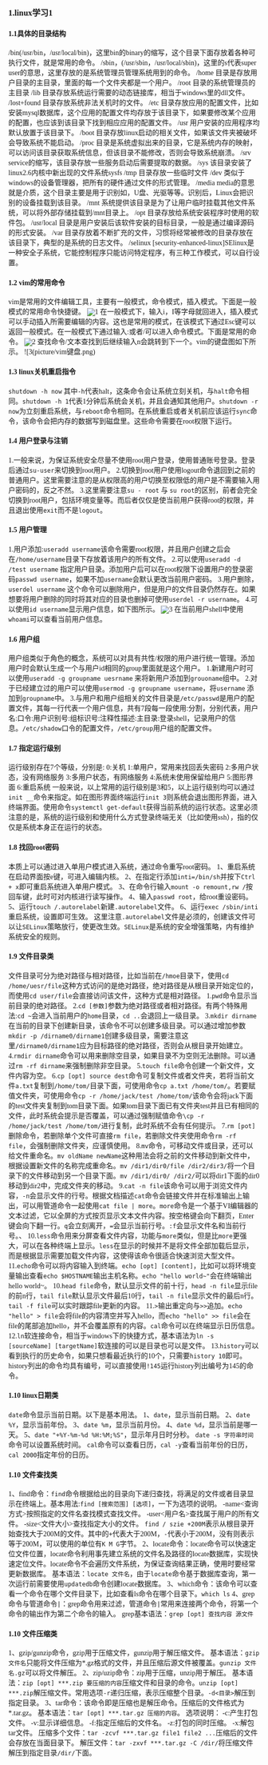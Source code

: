 <!--
 * @Author: dekangLee dekang579@gmail.com
 * @Date: 2024-04-23 19:39:12
 * @LastEditors: dekangLee dekang579@gmail.com
 * @LastEditTime: 2024-05-08 09:11:55
 * @FilePath: \OSlearning\linux学习1.md
 * @Description: 
 * 
 * Copyright (c) 2024 by  dekang579@gmail.com, All Rights Reserved. 
-->
### <font face="宋体" >1.linux学习1

#### 1.1具体的目录结构

/bin(/usr/bin，/usr/local/bin)，这里bin的binary的缩写，这个目录下面存放着各种可执行文件，就是常用的命令。
/sbin，(/usr/sbin，/usr/local/sbin)，这里的s代表super user的意思，这里存放的是系统管理员管理系统用到的命令。
/home 目录是存放用户目录的主目录，里面的每一个文件夹都是一个用户。
/root 目录的系统管理员的主目录
/lib 目录存放系统运行需要的动态链接库，相当于windows里的dll文件。
/lost+found 目录存放系统非法关机时的文件。
/etc 目录存放应用的配置文件，比如安装mysql数据库，这个应用的配置文件均存放于该目录下，如果要修改某个应用的配置，也应该到该目录下找到相应应用的配置文件。
/usr 用户安装的应用程序均默认放置于该目录下。
/boot 目录存放linux启动的相关文件，如果该文件夹被破坏会导致系统不能启动。
/proc 目录是系统虚拟出来的目录，它是系统内存的映射，可以访问该目录获取系统信息，但该目录不能修改，否则会导致系统崩溃。
/srv service的缩写，该目录存放一些服务启动后需要提取的数据。
/sys 该目录安装了linux2.6内核中新出现的文件系统sysfs
/tmp 目录存放一些临时文件
/dev 类似于windows的设备管理器，把所有的硬件通过文件的形式管理。
/media media的意思就是介质，这个目录主要是用于识别如，U盘、光驱等等。识别后，Linux会把识别的设备挂载到该目录。
/mnt 系统提供该目录是为了让用户临时挂载其他文件系统，可以将外部存储挂载到/mnt目录上。
/opt 目录存放给系统安装程序时使用的软件包。
/usr/local 目录是用户安装后该软件安装的目标目录，一般是通过编译源码的形式安装。
/var 目录存放着不断扩充的文件，习惯将经常被修改的目录存放在该目录下，典型的是系统的日志文件。
/selinux [security-enhanced-linux]SElinux是一种安全子系统，它能控制程序只能访问特定程序，有三种工作模式，可以自行设置。

#### 1.2 vim的常用命令

vim是常用的文件编辑工具，主要有一般模式，命令模式，插入模式。下面是一般模式的常用命令快捷键。
![1](picture/vim命令1.png)
在一般模式下，输入i，I等字母就回进入，插入模式可以手动插入所需要编辑的内容。这也是常用的模式，在该模式下通过Esc键可以返回一般模式。在一般模式下通过输入:或者/可以进入命令模式。下面是常用的命令。
![2](picture/vim命令2.png)
查找命令/文本查找到后继续输入n会跳转到下一个。vim的键盘图如下所示。
![3(picture/vim键盘.png)

#### 1.3 linux关机重启指令

`shutdown -h now` 其中`-h`代表halt，这条命令会让系统立刻关机，与`halt`命令相同。`shutdown -h 1`代表1分钟后系统会关机，并且会通知其他用户。`shutdown -r now`为立刻重启系统，与`reboot`命令相同。在系统重启或者关机前应该运行`sync`命令，该命令会把内存的数据写到磁盘里。这些命令需要在root权限下运行。

#### 1.4 用户登录与注销

1.一般来说，为保证系统安全尽量不使用root用户登录，使用普通账号登录。登录后通过`su-user`来切换到root用户。
2.切换到root用户使用logout命令退回到之前的普通用户。这里需要注意的是从权限高的用户切换至权限低的用户是不需要输入用户密码的，反之不然。
3.这里需要注意`su - root` 与 `su root`的区别，前者会完全切换到root用户，包括环境变量等。而后者仅仅是使当前用户获得root的权限，并且退出使用`exit`而不是`logout`。

#### 1.5 用户管理

1.用户添加:`useradd username`该命令需要root权限，并且用户创建之后会在`/home/username`目录下存放着该用户的所有文件。
2.可以使用`useradd -d /test username` 指定用户目录。添加用户后可以在root权限下设置用户的登录密码`passwd username`，如果不加`username`会默认更改当前用户密码。
3.用户删除，`userdel username` 这个命令可以删除用户，但是用户的文件目录仍然存在。如果想要将用户删除的同时将其对应的目录也删掉可使用`userdel -r username`。
4.可以使用`id username`显示用户信息，如下图所示。
![3](picture/id命令.png)
在当前用户shell中使用`whoami`可以查看当前用户信息。

#### 1.6 用户组

用户组类似于角色的概念，系统可以对具有共性/权限的用户进行统一管理。添加用户时会默认生成一个与用户id相同的group里面就是这个用户。
1.新建用户时可以使用`useradd -g groupname uesrname` 来将新用户添加到`grouoname`组中。
2.对于已经建立过的用户可以使用`usermod -g groupname username`，将`username` 添加到`groupname`中。
3.与用户和用户组相关的文件目录是`/etc/passwd`是用户的配置文件，其每一行代表一个用户信息，共有7段每一段使用:分割，分别代表，用户名:口令:用户识别号:组标识号:注释性描述:主目录:登录shell，记录用户的信息。`/etc/shadow`口令的配置文件，`/etc/group`用户组的配置文件。

#### 1.7 指定运行级别

运行级别存在7个等级，分别是:
0:关机
1:单用户，常用来找回丢失密码
2:多用户状态，没有网络服务
3:多用户状态，有网络服务
4:系统未使用保留给用户
5:图形界面
6:重启系统
一般来说，以上常用的运行级别是3和5，以上运行级别均可以通过`init __`命令来指定。如在图形界面终端运行`init 3`则系统会退出图形界面，进入终端界面。使用命令`systemctl get-default`获得当前系统的运行状态。这里必须注意的是，系统的运行级别和使用什么方式登录终端无关（比如使用ssh），指的仅仅是系统本身正在运行的状态。

#### 1.8 找回root密码

本质上可以通过进入单用户模式进入系统，通过命令重写root密码。
1、重启系统在启动界面按e键，可进入编辑内核。
2、在指定行添加`inti=/bin/sh`并按下`Ctrl + x`即可重启系统进入单用户模式。
3、在命令行输入`mount -o remount,rw /`按回车键，此时可对内核进行读写操作。
4、输入`passwd root`，给root重设密码。
5、运行`touch /.autorelabel`新建`.autorelabel`文件。
6、运行`exec /sbin/inti`重启系统，设置即可生效。
这里注意`.autorelabel`文件是必须的，创建该文件可以让`SELinux`策略放行，使更改生效。`SELinux`是系统的安全增强策略，内有维护系统安全的规则。

#### 1.9 文件目录类

文件目录可分为绝对路径与相对路径，比如当前在`/hmoe`目录下，使用`cd /home/uesr/file`这种方式访问的是绝对路径，绝对路径是从根目录开始定位的，而使用`cd user/file`会直接访问该文件，这种方式是相对路径。
1.`pwd`命令显示当前目录的绝对路径。
2.`cd [参数]`参数为绝对路径或者相对路径。有两个特殊用法:`cd ~`会进入当前用户的`home`目录，`cd ..`会退回上一级目录。
3.`mkdir dirname`在当前的目录下创建新目录，该命令不可以创建多级目录。可以通过增加参数`mkdir -p /dirname0/dirname1`创建多级目录，需要注意这里`/dirname0/dirname1`应为目标路径的绝对路径，否则会从根目录开始建立。
4.`rmdir dirname`命令可以用来删除空目录，如果目录不为空则无法删除。可以通过`rm -rf dirname`来强制删除非空目录。
5.`touch file`命令创建一个新文件，文件内容为空。
6.`cp [opt] source dest`命令可复制文件或者文件夹，若将当前文件`a.txt`复制到`/home/tom/`目录下面，可使用命令`cp a.txt /home/tom/`。若要赋值文件夹，可使用命令`cp -r /home/jack/test /home/tom/`该命令会将jack下面的test文件夹复制到tom目录下面。如果tom目录下面已有文件夹test并且已有相同的文件，此时系统会提示是否覆盖，可以通过强制赋值命令`\cp -r /home/jack/test /home/tom/`进行复制，此时系统不会有任何提示。
7.`rm [pot]`删除命令，若删除单个文件可直接`rm file`，若删除文件夹使用命令`rm -rf file`，会强制删除文件夹，应谨慎使用。
8.`mv`命令，可移动文件或目录，还可以给文件重命名。`mv oldName newName`这种用法会将之前的文件移动到新文件中，根据设置新文件的名称完成重命名。`mv /dir1/dir0/file /dir2/dir3/`将一个目录下的文件移动到另一个目录下面。`mv /dir1/dir0/ /dir2/`可以将dir1下面的dir0移动到dir2中，完成文件夹的移动。
9.`cat -n file`该命令可以用于浏览文件内容，`-n`会显示文件的行号。根据文档描述`cat`命令会链接文件并在标准输出上输出，可以用管道命令一起使用`cat file | more`。`more`命令是一个基于VI编辑器的文本过滤，它以全屏的方式按页显示文本文件内容。按空格键会向下翻页，Enter键会向下翻一行。`q`会立刻离开，`=`会显示当前行号。`:f`会显示文件名和当前行号。、
10.`less`命令用来分屏查看文件内容，功能与`more`类似，但是比`more`更强大，可以在各种终端上显示。`less`在显示的时候并不是将文件全部加载后显示，而是根据显示需要加载文件内容，这使得该命令很适合快速浏览大型文件。
11.`echo`命令可以将内容输入到终端。`echo [opt] [content]`，比如可以将环境变量输出查看`echo $HOSTNAME`输出主机名称。`echo "hello world~"`会在终端输出hello world~。
10.`head file`命令，默认显示文件的前十行，`head -n file`显示file的前n行，`tail file`默认显示文件最后10行，`tail -n file`显示文件的最后n行。`tail -f file`可以实时跟踪file更新的内容。
11.`>`输出重定向与`>>`追加。`echo "hello" > file`会将file的内容清空并写入hello，而`echo "hello" >> file`会在file的尾部追加hello，并不会覆盖原有的内容。`cal`命令可以在终端显示日历信息。
12.`ln`软连接命令，相当于windows下的快捷方式，基本语法为`ln -s [sourceName] [targetName]`软连接的可以是目录也可以是文件。
13.`history`可以看到执行的历史命令，如果只想看最近执行的10个，只需要`history 10`即可。history列出的命令均具有编号，可以直接使用`!145`运行history列出编号为145的命令。

#### 1.10 linux日期类

`date`命令显示当前日期。以下是基本用法。
1、`date`，显示当前日期。
2、`date %Y`，显示当前年份。
3、`date %m`，显示当前月份。
4、`date %d`，显示当前是哪一天。
5、`date "+%Y-%m-%d %H:%M;%S"`，显示年月日时分秒。
`date -s 字符串时间`命令可以设置系统时间。
`cal`命令可以查看日历，`cal -y`查看当前年份的日历，`cal 2000`指定年份的日历。

#### 1.10 文件查找类

1、find命令：`find`命令根据给出的目录向下递归查找，将满足的文件或者目录显示在终端上。基本用法:`find [搜索范围] [选项]`，一下为选项的说明。
-name<查询方式>按照指定的文件名查找模式查找文件。
-user<用户名>查找属于用户的所有文件。
-size<文件大小>查找指定大小的文件。
`find / szie +200M`表示从根目录开始查找大于200M的文件。其中的`+`代表大于200M，`-`代表小于200M，没有则表示等于200M，可以使用的单位有`K M G`字节。
2、locate命令：locate命令可以快速定位文件位置，locate命令利用事先建立系统的文件名及路径的locate数据库，实现快速定位文件。locate命令不会遍历文件系统，为保证查询结果正确，使用时要经常更新数据库。
基本语法：`locate 文件名`，由于`locate`命令基于数据库查询，第一次运行前需要使用`updatedb`命令创建locate数据库。
3、which命令：该命令可以查看一个命令在哪个文件目录下，比如查看ls命令在哪个目录下。`which ls`
4、grep命令与管道命令`|`：grep命令用来过滤，管道命令`|`常用来连接两个命令，将第一个命令的输出作为第二个命令的输入。
grep基本语法：`grep [opt] 查找内容 源文件`

#### 1.10 文件压缩类

1、gzip/gunzip命令，gzip用于压缩文件，gunzip用于解压缩文件。
基本语法：`gzip 文件名`只能将文件压缩为*.gz格式的文件，并且压缩后源文件被覆盖。`gunzip 文件名.gz`可以将文件解压。
2、zip/uzip命令：zip用于压缩，unzip用于解压。
基本语法：`zip [opt] ***.zip 要压缩的内容`压缩文件和目录的命令。`unzip [opt] ***.zip`解压缩文件。常用选项`-r`递归压缩，表示压缩整个目录。`-d<目录>`解压到指定目录。
3、tar命令：该命令即是压缩也是解压命令。压缩后的文件格式为*.tar.gz。
基本语法：`tar [opt] ***.tar.gz 压缩的内容`。
选项说明：
-c:产生打包文件。
-v:显示详细信息。
-f:指定压缩后的文件名。
-z:打包的同时压缩。
-x:解包tar文件。
压缩多个文件：`tar -zcvf ***.tar.gz file1 file2 ...`压缩后的文件会存放在当面目录下。
解压文件：`tar -zxvf ***.tar.gz -C /dir/`将压缩文件解压到指定目录`/dir/`下面。
